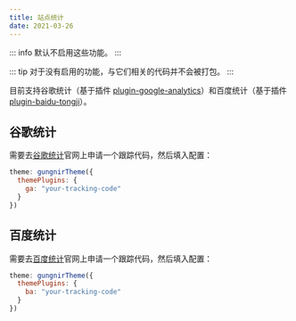```yaml
---
title: 站点统计
date: 2021-03-26
---
```


::: info
默认不启用这些功能。
:::

::: tip
对于没有启用的功能，与它们相关的代码并不会被打包。
:::


目前支持谷歌统计（基于插件 [plugin-google-analytics](https://vuepress.vuejs.org/plugin/official/plugin-google-analytics.html)）和百度统计（基于插件 [plugin-baidu-tongji](/zh/docs/plugins/baidu-tongji/)）。


## 谷歌统计

需要去[谷歌统计](https://www.google.com/analytics/)官网上申请一个跟踪代码，然后填入配置：

```js
theme: gungnirTheme({
  themePlugins: {
    ga: "your-tracking-code"
  }
})
```

## 百度统计

需要去[百度统计](https://tongji.baidu.com/web/welcome/login)官网上申请一个跟踪代码，然后填入配置：

```js
theme: gungnirTheme({
  themePlugins: {
    ba: "your-tracking-code"
  }
})
```
